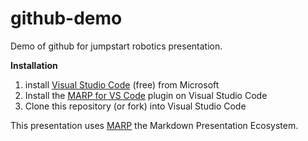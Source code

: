 # github-demo
Demo of github for jumpstart robotics presentation.

**Installation**

1) install [Visual Studio Code](https://code.visualstudio.com/Download) (free) from Microsoft
2) Install the [MARP for VS Code](https://marketplace.visualstudio.com/items?itemName=marp-team.marp-vscode) plugin on Visual Studio Code
3) Clone this repository (or fork) into Visual Studio Code

This presentation uses [MARP](https://marp.app) the Markdown Presentation Ecosystem.
